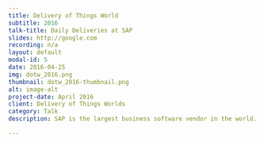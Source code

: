 ```yaml
---
title: Delivery of Things World
subtitle: 2016
talk-title: Daily Deliveries at SAP
slides: http://google.com
recording: n/a
layout: default
modal-id: 5
date: 2016-04-25
img: dotw_2016.png
thumbnail: dotw_2016-thumbnail.png
alt: image-alt
project-date: April 2016
client: Delivery of Things Worlds
category: Talk
description: SAP is the largest business software vendor in the world. With about 74k employees and over 40 years in making mission critical on-premise software, implementing new agile concepts like Continuous Delivery and DevOps isn’t an easy task. As the company set itself the goal to extent its business into the cloud, new working methods need to be applied.

---
```

